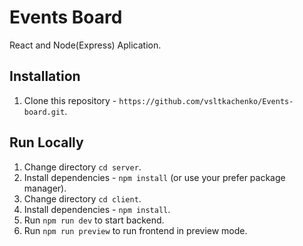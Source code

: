 # Events Board

React and Node(Express) Aplication.

## Installation

1. Clone this repository - `https://github.com/vsltkachenko/Events-board.git`.

## Run Locally

1. Change directory `cd server`.
2. Install dependencies - `npm install` (or use your prefer package manager).
3. Change directory `cd client`.
4. Install dependencies - `npm install`.
5. Run `npm run dev` to start backend.
6. Run `npm run preview` to run frontend in preview mode.

